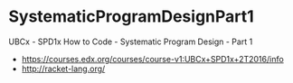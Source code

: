 # SystematicProgramDesignPart1
UBCx - SPD1x How to Code - Systematic Program Design - Part 1
* https://courses.edx.org/courses/course-v1:UBCx+SPD1x+2T2016/info
* http://racket-lang.org/
